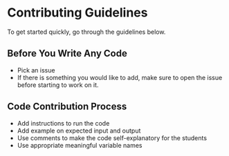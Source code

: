# Contributing Guidelines
To get started quickly, go through the guidelines below.

## Before You Write Any Code
* Pick an issue
* If there is something you would like to add, make sure to open the issue before starting to work on it.

## Code Contribution Process
* Add instructions to run the code
* Add example on expected input and output
* Use comments to make the code self-explanatory for the students
* Use appropriate meaningful variable names

